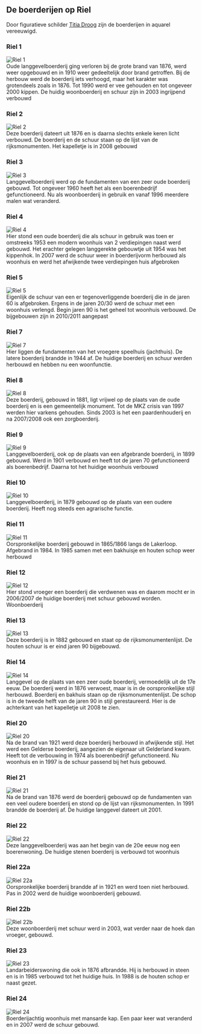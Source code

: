 
## De boerderijen op Riel
Door figuratieve schilder [Titia Droog](http://titia.eu) zijn de boerderijen in aquarel vereeuwigd.

### Riel 1
![Riel 1](riel1.jpg)  
Oude langgevelboerderij ging verloren bij de grote brand van 1876, werd weer opgebouwd en in 1910 weer gedeeltelijk door brand getroffen. Bij de herbouw werd de boerderij iets verhoogd, maar het karakter was grotendeels zoals in 1876. Tot 1990 werd er vee gehouden en tot ongeveer 2000 kippen. De huidig woonboerderij en schuur zijn in 2003 ingrijpend verbouwd

### Riel 2
![Riel 2](riel2.jpg)  
Deze boerderij dateert uit 1876 en is daarna slechts enkele keren licht verbouwd. De boerderij en de schuur staan op de lijst van de rijksmonumenten. Het kapelletje is in 2008 gebouwd

### Riel 3
![Riel 3](riel3.jpg)  
Langgevelboerderij werd op de fundamenten van een zeer oude boerderij gebouwd. Tot ongeveer 1960 heeft het als een boerenbedrijf gefunctioneerd. Nu als woonboerderij in gebruik en vanaf 1996 meerdere malen wat veranderd.

### Riel 4
![Riel 4](riel4.jpg)  
Hier stond een oude boerderij die als schuur in gebruik was toen er omstreeks 1953 een modern woonhuis van 2 verdiepingen naast werd gebouwd. Het erachter gelegen langgerekte gebouwtje uit 1954 was het kippenhok. In 2007 werd de schuur weer in boerderijvorm herbouwd als woonhuis en werd het afwijkende twee verdiepingen huis afgebroken

### Riel 5
![Riel 5](riel5.jpg)  
Eigenlijk de schuur van een er tegenoverliggende boerderij die in de jaren 60 is afgebroken. Ergens in de jaren 20/30 werd de schuur met een woonhuis verlengd. Begin jaren 90 is het geheel tot woonhuis verbouwd. De bijgebouwen zijn in 2010/2011 aangepast

### Riel 7
![Riel 7](riel7.jpg)  
Hier liggen de fundamenten van het vroegere speelhuis (jachthuis). De latere boerderij brandde in 1944 af. De huidige boerderij en schuur werden herbouwd en hebben nu een woonfunctie.

### Riel 8
![Riel 8](riel8.jpg)  
Deze boerderij, gebouwd in 1881, ligt vrijwel op de plaats van de oude boerderij en is een gemeentelijk monument. Tot de MKZ crisis van 1997 werden hier varkens gehouden. Sinds 2003 is het een paardenhouderij en na 2007/2008 ook een zorgboerderij.

### Riel 9
![Riel 9](riel9.jpg)  
Langgevelboerderij, ook op de plaats van een afgebrande boerderij, in 1899 gebouwd. Werd in 1901 verbouwd en heeft tot de jaren 70 gefunctioneerd als boerenbedrijf. Daarna tot het huidige woonhuis verbouwd

### Riel 10
![Riel 10](riel10.jpg)  
Langgevelboerderij, in 1879 gebouwd op de plaats van een oudere boerderij. Heeft nog steeds een agrarische functie.

### Riel 11
![Riel 11](riel11.jpg)  
Oorspronkelijke boerderij gebouwd in 1865/1866 langs de Lakerloop. Afgebrand in 1984. In 1985 samen met een bakhuisje en houten schop weer herbouwd

### Riel 12
![Riel 12](riel12.jpg)  
Hier stond vroeger een boerderij die verdwenen was en daarom mocht er in 2006/2007 de huidige boerderij met schuur gebouwd worden. Woonboerderij

### Riel 13
![Riel 13](riel13.jpg)  
Deze boerderij is in 1882 gebouwd en staat op de rijksmonumentenlijst. De houten schuur is er eind jaren 90 bijgebouwd.

### Riel 14
![Riel 14](riel14.jpg)  
Langgevel op de plaats van een zeer oude boerderij, vermoedelijk uit de 17e eeuw. De boerderij werd in 1876 verwoest, maar is in de oorspronkelijke stijl herbouwd. Boerderij en bakhuis staan op de rijksmonumentenlijst. De schop is in de tweede helft van de jaren 90 in stijl gerestaureerd. Hier is de achterkant van het kapelletje
uit 2008 te zien.

### Riel 20
![Riel 20](riel20.jpg)  
Na de brand van 1921 werd deze boerderij herbouwd in afwijkende stijl. Het werd een Gelderse boerderij, aangezien de eigenaar uit Gelderland kwam. Heeft tot de verbouwing in 1974 als boerenbedrijf gefunctioneerd. Nu woonhuis en in 1997 is de schuur passend bij het huis gebouwd.

### Riel 21
![Riel 21](riel21.jpg)  
Na de brand van 1876 werd de boerderij gebouwd op de fundamenten van een veel oudere boerderij en stond op de lijst van rijksmonumenten. In 1991 brandde de boerderij af. De huidige langgevel dateert uit 2001.

### Riel 22
![Riel 22](riel22.jpg)  
Deze langgevelboerderij was aan het begin van de 20e eeuw nog een boerenwoning. De huidige stenen boerderij is verbouwd tot woonhuis

### Riel 22a
![Riel 22a](riel22a.jpg)  
Oorspronkelijke boerderij brandde af in 1921 en werd toen niet herbouwd. Pas in 2002 werd de huidige woonboerderij gebouwd.

### Riel 22b
![Riel 22b](riel22b.jpg)  
Deze woonboerderij met schuur werd in 2003, wat verder naar de hoek dan vroeger, gebouwd.

### Riel 23
![Riel 23](riel23.jpg)  
Landarbeiderswoning die ook in 1876 afbrandde. Hij is herbouwd in steen en is in 1985 verbouwd tot het huidige huis. In 1988 is de houten schop er naast gezet.

### Riel 24
![Riel 24](riel24.jpg)  
Boerderijachtig woonhuis met mansarde kap. Een paar keer wat veranderd en in 2007 werd de schuur gebouwd.

